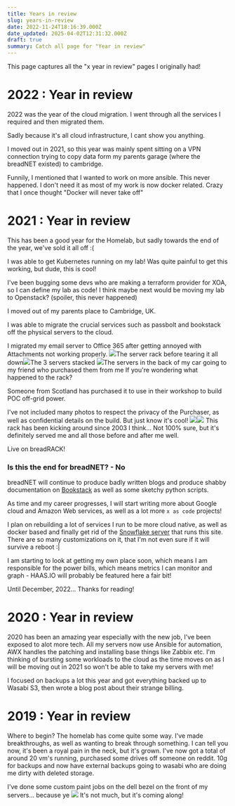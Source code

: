 ```yaml
---
title: Years in review
slug: years-in-review
date: 2022-11-24T18:16:39.000Z
date_updated: 2025-04-02T12:31:32.000Z
draft: true
summary: Catch all page for "Year in review"
---
```


This page captures all the "x year in review" pages I originally had!

# 2022 : Year in review

2022 was the year of the cloud migration. I went through all the services I required and then migrated them.

Sadly because it's all cloud infrastructure, I cant show you anything. 

I moved out in 2021, so this year was mainly spent sitting on a VPN connection trying to copy data form my parents garage (where the breadNET existed) to cambridge.

Funnily, I mentioned that I wanted to work on more ansible. This never happened. I don't need it as most of my work is now docker related. Crazy that I once thought "Docker will never take off"

# ****20**21** : Year in review****

This has been a good year for the Homelab, but sadly towards the end of the year, we've sold it all off :( 

I was able to get Kubernetes running on my lab! Was quite painful to get this working, but dude, this is cool!

I've been bugging some devs who are making a terraform provider for XOA, so I can define my lab as code! I think maybe next would be moving my lab to Openstack? (spoiler, this never happened)

I moved out of my parents place to Cambridge, UK.

I was able to migrate the crucial services such as passbolt and bookstack off the physical servers to the cloud. 

I migrated my email server to Office 365 after getting annoyed with Attachments not working properly.
![](__GHOST_URL__/content/images/2021/12/CA5BF65E-F4CB-44A9-A33F-435E86F76F3A.jpeg)The server rack before tearing it all down![](__GHOST_URL__/content/images/2021/12/B2D8FA89-C4DB-4761-BE74-824CA30D94F8_1_105_c.jpeg)The 3 servers stacked ![](__GHOST_URL__/content/images/2021/12/3C0521C3-4D06-4F51-8AE5-75546B0C21AE_1_105_c-1.jpeg)The servers in the back of my car going to my friend who purchased them from me
If you're wondering what happened to the rack?

Someone from Scotland has purchased it to use in their workshop to build POC off-grid power. 

I've not included many photos to respect the privacy of the Purchaser, as well as confidential details on the build. But just know it's cool!
![](__GHOST_URL__/content/images/2021/12/053DD6DD-E538-4C12-AF24-4D947CC55A78_1_105_c.jpeg)![](__GHOST_URL__/content/images/2021/12/C74A9311-6295-444A-A3FC-F167C3E6D1C7_1_105_c.jpeg)
This rack has been kicking around since 2003 I think... Not 100% sure, but it's definitely served me and all those before and after me well. 

Live on breadRACK!

### Is this the end for breadNET? - No

breadNET will continue to produce badly written blogs and produce shabby documentation on [Bookstack](https://bookstack.breadnet.co.uk) as well as some sketchy python scripts.

As time and my career progresses, I will start writing more about Google cloud and Amazon Web services, as well as a lot more `x as code` projects!

I plan on rebuilding a lot of services I run to be more cloud native, as well as docker based and finally get rid of the [Snowflake server](https://www.sumologic.com/blog/snowflake-configurations-and-devops-automation/#:~:text=In%20DevOps,%20a%20snowflake%20is,the%20snowflake%20system%20by%20hand.) that runs this site. There are so many customizations on it, that I'm not even sure if it will survive a reboot :| 

I am starting to look at getting my own place soon, which means I am responsible for the power bills, which means metrics I can monitor and graph - HAAS.IO will probably be featured here a fair bit!

Until December, 2022... Thanks for reading!

# ****20**20** : Year in review****

2020 has been an amazing year especially with the new job, I've been exposed to alot more tech. All my servers now use Ansible for automation, AWX handles the patching and installing base things like Zabbix etc. I'm thinking of bursting some workloads to the cloud as the time moves on as I will be moving out in 2021 so won't be able to take my servers with me!

I focused on backups a lot this year and got everything backed up to Wasabi S3, then wrote a blog post about their strange billing. 

# ****2019 : Year in review****

Where to begin? The homelab has come quite some way. I've made breakthroughs, as well as wanting to break through something. I can tell you now, it's been a royal pain in the neck, but it's grown. I've now got a total of around 20 vm's running, purchased some drives off someone on reddit. 10g for backups and now have external backups going to wasabi who are doing me dirty with deleted storage. 

I've done some custom paint jobs on the dell bezel on the front of my servers... because ye
![](__GHOST_URL__/content/images/2020/06/https_lh3.googleusercontent.com-K_G-DEwtoaIXff2z51OZfIAAAAAAAAqLgEki2cnIG_PscK3oExlNvzneVTb5rVjoeACLkCGAYYCws0IMG_2407.JPG)
It's not much, but it's coming along!
